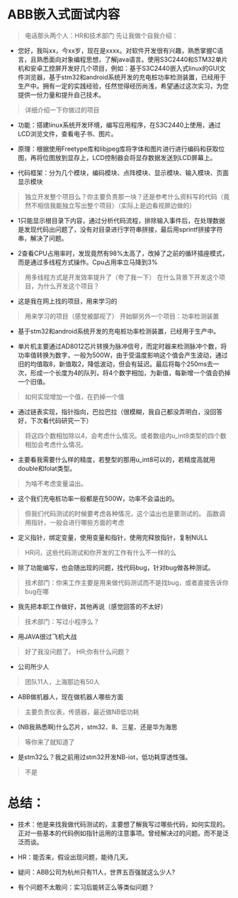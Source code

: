 # ABB嵌入式面试内容

> 电话那头两个人：HR和技术部门
先让我做个自我介绍：
> 

- 您好，我叫xx，今xx岁，现在是xxxx。对软件开发很有兴趣，熟悉掌握C语言，且熟悉面向对象编程思想，了解java语言。使用S3C2440和STM32单片机和安卓工控屏开发好几个项目，例如：基于S3C2440嵌入式linux的GUI文件浏览器，基于stm32和android系统开发的充电桩功率检测装置，已经用于生产中。拥有一定的实践经验，任然觉得经历尚浅，希望通过这次实习，为您提供一份力量和提升自己技术。

> 详细介绍一下你做过的项目
> 

- 功能：搭建linux系统开发环境，编写应用程序，在S3C2440上使用，通过LCD浏览文件，查看电子书、图片。

- 原理：根据使用Freetype库和libjpeg库将字体和图片进行进行编码和获取位图，再将位图放到显存上，LCD控制器会将显存数据发送到LCD屏幕上。

- 代码框架：分为几个模块，编码模块、点阵模块、显示模块、输入模块、页面显示模块

> 独立开发整个项目么？你主要负责那一块？还是参考什么资料写的代码（竟然不相信我能独立写出整个项目）（实际上是边看视屏边做的）
> 

- 1只能显示根目录下内容，通过分析代码流程，排除输入事件后，在处理数据是发现代码出问题了，没有对目录进行字符串拼接，最后用sprintf拼接字符串，解决了问题。

- 2查看CPU占用率时，发现竟然有98%太高了，改掉了之前的循环插座模式，而是通过多线程方式操作。Cpu占用率立马降到3%

> 用多线程方式是开发效率提升了（夸了我一下）
在什么背景下开发这个项目，为什么开发这个项目？
> 

- 这是我在网上找的项目，用来学习的

> 用来学习的项目（感觉被鄙视了）
开始聊另外一个项目：功率检测装置
> 

- 基于stm32和android系统开发的充电桩功率检测装置，已经用于生产中。

- 单片机主要通过AD8012芯片转换为脉冲信号，而定时器来检测脉冲个数，将功率值转换为数字，一般为500W，由于受温度影响这个值会产生波动，通过旧的均值取8，新值取2，降低波动，但会有延迟。最后将每个250ms去一次，形成一个长度为4的队列，将4个数字相加，为新值，每新增一个值会扔掉一个旧值。

> 如何实现增加一个值，在扔掉一个值
> 

- 通过链表实现，指针指向，巴拉巴拉（很模糊，我自己都没弄明白，没回答好，下次看代码研究一下）

> 将这四个数相加除以4，会考虑什么情况。或者数组内u_int8类型的四个数相加会考虑什么情况。
> 

- 主要看我需要什么样的精度，若整型的那用u_int8可以的，若精度高就用double和folat类型。

> 为啥不考虑变量溢出。
> 

- 这个我们充电桩功率一般都是在500W，功率不会溢出的。

> 但我们代码测试的时候要考虑各种情况，这个溢出也是要测试的。
函数调用指针，一般会进行哪些方面的考虑
> 

- 定义指针，绑定变量，使用变量和指针，使用完释放指针，复制NULL

> HR问，这些代码测试和你开发的工作有什么不一样的么
> 

- 除了功能编写，也会随出现的问题，找代码bug，针对bug做各种测试。

> 技术部门：你来工作主要是用来做代码测试而不是找bug，或者直接告诉你bug在哪
> 

- 我先把本职工作做好，其他再说（感觉回答的不太好）

> 技术部门：写过小程序么？
> 

- 用JAVA很过飞机大战

> 好了我没问题了。
HR;你有什么问题？
> 

- 公司所少人

> 团队11人，上海那边有50人
> 

- ABB做机器人，现在做机器人哪些方面

> 主要负责仪表，传感器，最近做NB低功耗
> 

- (NB我熟悉啊)什么芯片，stm32、8、三星、还是华为海思

> 等你来了就知道了
> 

- 是stm32么？我之前用过stm32开发NB-iot，低功耗穿透性强。

> 不是
> 

# 总结：

- 技术：他是来找我做代码测试的，主要想了解我写过哪些代码，如何实现的。正对一些基本的代码例如指针运用的注意事项。曾经解决过的问题。而不是泛泛而谈。

- HR：能否来，假设出现问题，能待几天。

- 疑问：ABB公司为杭州只有11人，世界五百强就这么少人?

- 有个问题不太敢问：实习后能转正么等类似问题？